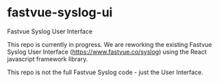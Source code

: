 # fastvue-syslog-ui
Fastvue Syslog User Interface

This repo is currently in progress. We are reworking the existing Fastvue Syslog User Interface  (https://www.fastvue.co/syslog) using the React javascript framework library.

This repo is not the full Fastvue Syslog code - just the User Interface. 
